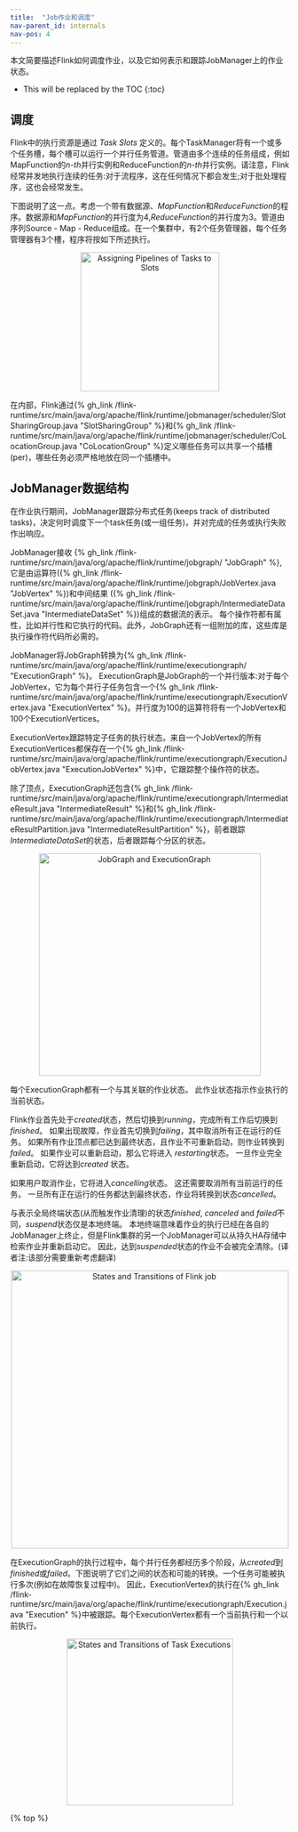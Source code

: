```yaml
---
title:  "Job作业和调度"
nav-parent_id: internals
nav-pos: 4
---
```

<!--
Licensed to the Apache Software Foundation (ASF) under one
or more contributor license agreements.  See the NOTICE file
distributed with this work for additional information
regarding copyright ownership.  The ASF licenses this file
to you under the Apache License, Version 2.0 (the
"License"); you may not use this file except in compliance
with the License.  You may obtain a copy of the License at

  http://www.apache.org/licenses/LICENSE-2.0

Unless required by applicable law or agreed to in writing,
software distributed under the License is distributed on an
"AS IS" BASIS, WITHOUT WARRANTIES OR CONDITIONS OF ANY
KIND, either express or implied.  See the License for the
specific language governing permissions and limitations
under the License.
-->


本文简要描述Flink如何调度作业，以及它如何表示和跟踪JobManager上的作业状态。

* This will be replaced by the TOC
{:toc}


## 调度

Flink中的执行资源是通过 _Task Slots_ 定义的。每个TaskManager将有一个或多个任务槽，每个槽可以运行一个并行任务管道。管道由多个连续的任务组成，例如MapFunction的*n-th*并行实例和ReduceFunction的*n-th*并行实例。请注意，Flink经常并发地执行连续的任务:对于流程序，这在任何情况下都会发生;对于批处理程序，这也会经常发生。


下图说明了这一点。考虑一个带有数据源、*MapFunction*和*ReduceFunction*的程序。数据源和*MapFunction*的并行度为4,*ReduceFunction*的并行度为3。管道由序列Source - Map - Reduce组成。在一个集群中，有2个任务管理器，每个任务管理器有3个槽，程序将按如下所述执行。
<div style="text-align: center;">
<img src="{{ site.baseurl }}/fig/slots.svg" alt="Assigning Pipelines of Tasks to Slots" height="250px" style="text-align: center;"/>
</div>


在内部，Flink通过{% gh_link /flink-runtime/src/main/java/org/apache/flink/runtime/jobmanager/scheduler/SlotSharingGroup.java "SlotSharingGroup" %}和{% gh_link /flink-runtime/src/main/java/org/apache/flink/runtime/jobmanager/scheduler/CoLocationGroup.java "CoLocationGroup" %}定义哪些任务可以共享一个插槽(per)，哪些任务必须严格地放在同一个插槽中。

## JobManager数据结构

在作业执行期间，JobManager跟踪分布式任务(keeps track of distributed tasks)，决定何时调度下一个task任务(或一组任务)，并对完成的任务或执行失败作出响应。  

JobManager接收 {% gh_link /flink-runtime/src/main/java/org/apache/flink/runtime/jobgraph/ "JobGraph" %}, 它是由运算符({% gh_link /flink-runtime/src/main/java/org/apache/flink/runtime/jobgraph/JobVertex.java "JobVertex" %})和中间结果 ({% gh_link /flink-runtime/src/main/java/org/apache/flink/runtime/jobgraph/IntermediateDataSet.java "IntermediateDataSet" %})组成的数据流的表示。
每个操作符都有属性，比如并行性和它执行的代码。此外，JobGraph还有一组附加的库，这些库是执行操作符代码所必需的。

JobManager将JobGraph转换为{% gh_link /flink-runtime/src/main/java/org/apache/flink/runtime/executiongraph/ "ExecutionGraph" %}。
ExecutionGraph是JobGraph的一个并行版本:对于每个JobVertex，它为每个并行子任务包含一个{% gh_link /flink-runtime/src/main/java/org/apache/flink/runtime/executiongraph/ExecutionVertex.java "ExecutionVertex" %}。并行度为100的运算符将有一个JobVertex和100个ExecutionVertices。

ExecutionVertex跟踪特定子任务的执行状态。来自一个JobVertex的所有ExecutionVertices都保存在一个{% gh_link /flink-runtime/src/main/java/org/apache/flink/runtime/executiongraph/ExecutionJobVertex.java "ExecutionJobVertex" %}中，它跟踪整个操作符的状态。

除了顶点，ExecutionGraph还包含{% gh_link /flink-runtime/src/main/java/org/apache/flink/runtime/executiongraph/IntermediateResult.java "IntermediateResult" %}和{% gh_link /flink-runtime/src/main/java/org/apache/flink/runtime/executiongraph/IntermediateResultPartition.java "IntermediateResultPartition" %}，前者跟踪*IntermediateDataSet*的状态，后者跟踪每个分区的状态。

<div style="text-align: center;">
<img src="{{ site.baseurl }}/fig/job_and_execution_graph.svg" alt="JobGraph and ExecutionGraph" height="400px" style="text-align: center;"/>
</div>


每个ExecutionGraph都有一个与其关联的作业状态。
此作业状态指示作业执行的当前状态。

Flink作业首先处于*created*状态，然后切换到*running*，完成所有工作后切换到*finished*。
如果出现故障，作业首先切换到*failing*，其中取消所有正在运行的任务。
如果所有作业顶点都已达到最终状态，且作业不可重新启动，则作业转换到*failed*。
如果作业可以重新启动，那么它将进入 *restarting*状态。
一旦作业完全重新启动，它将达到*created* 状态。

如果用户取消作业，它将进入*cancelling*状态。
这还需要取消所有当前运行的任务。
一旦所有正在运行的任务都达到最终状态，作业将转换到状态*cancelled*。

与表示全局终端状态(从而触发作业清理)的状态*finished*, *canceled* and *failed*不同，*suspend*状态仅是本地终端。
本地终端意味着作业的执行已经在各自的JobManager上终止，但是Flink集群的另一个JobManager可以从持久HA存储中检索作业并重新启动它。
因此，达到*suspended*状态的作业不会被完全清除。(译者注:该部分需要重新考虑翻译)

<div style="text-align: center;">
<img src="{{ site.baseurl }}/fig/job_status.svg" alt="States and Transitions of Flink job" height="500px" style="text-align: center;"/>
</div>


在ExecutionGraph的执行过程中，每个并行任务都经历多个阶段，从*created*到*finished*或*failed*。下图说明了它们之间的状态和可能的转换。一个任务可能被执行多次(例如在故障恢复过程中)。
因此，ExecutionVertex的执行在{% gh_link /flink-runtime/src/main/java/org/apache/flink/runtime/executiongraph/Execution.java "Execution" %}中被跟踪。每个ExecutionVertex都有一个当前执行和一个以前执行。

<div style="text-align: center;">
<img src="{{ site.baseurl }}/fig/state_machine.svg" alt="States and Transitions of Task Executions" height="300px" style="text-align: center;"/>
</div>

{% top %}
